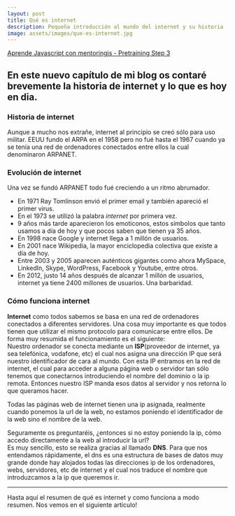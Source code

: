 ```yaml
---
layout: post
title: Qué es internet
description: Pequeña introducción al mundo del internet y su historia
image: assets/images/que-es-internet.jpg
---
```



[Aprende Javascript con mentoringjs - Pretraining Step 3](http://mentoringjs.com/ "Aprende Javascript con mentoringjs - Pretraining Step 3")


## En este nuevo capítulo de mi blog os contaré brevemente la historia de internet y lo que es hoy en dia.


### Historia de internet
Aunque a mucho nos extrañe, internet al principio se creó sólo para uso militar. EEUU fundo el ARPA en el 1958 pero no fué hasta el 1967 cuando ya se tenía una red de ordenadores conectados entre ellos la cual denominaron ARPANET.



### Evolución de internet
Una vez se fundó ARPANET todo fué creciendo a un ritmo abrumador. 
- En 1971 Ray Tomlinson envió el primer email y también apareció el primer virus. 
- En el 1973 se utilizó la palabra _internet_ por primera vez. 
- 9 años más tarde aparecieron los emoticonos, estos símbolos que tanto usamos a día de hoy y que pocos saben que tienen ya 35 años.
- En 1998 nace Google y internet llega a 1 millón de usuarios.
- En 2001 nace Wikipedia, la mayor enciclopedia colectiva que existe a día de hoy.
- Entre 2003 y 2005 aparecen auténticos gigantes como ahora MySpace, LinkedIn, Skype, WordPress, Facebook y Youtube, entre otros.
- En 2012, justo 14 años después de alcanzar 1 millón de usuarios, internet ya tiene 2400 millones de usuarios. Una barbaridad.

### Cómo funciona internet
**Internet** como todos sabemos se basa en una red de ordenadores conectados a diferentes servidores. Una cosa muy importante es que todos tienen que utilizar el mismo protocolo para comunicarse entre ellos. De forma muy resumida el funcionamiento es el siguiente:  
Nuestro ordenador se conecta mediante un **ISP**(proveedor de internet, ya sea telefónica, vodafone, etc) el cual nos asigna una dirección IP que será nuestro identificador de cara al mundo. Con esta IP entramos en la red de internet, el cual para acceder a alguna página web o servidor tan sólo tenemos que conectarnos introduciendo el nombre del dominio o la ip remota. Entonces nuestro ISP manda esos datos al servidor y nos retorna lo que queramos hacer.


Todas las páginas web de internet tienen una ip asignada, realmente cuando ponemos la url de la web, no estamos poniendo el identificador de la web sino el nombre de la web.  


Seguramente os preguntaréis, ¿entonces si no estoy poniendo la ip, cómo accedo directamente a la web al introducir la url?  
Es muy sencillo, esto se realiza gracias al llamado **DNS**. Para que nos entendamos rápidamente, el dns es una estructura de bases de datos muy grande donde hay alojados todas las direcciones ip de los ordenadores, webs, servidores, etc de internet y el cual nos traduce el nombre que introduzcamos a la ip que queremos ir.


---
Hasta aquí el resumen de qué es internet y como funciona a modo resumen. Nos vemos en el siguiente artículo!
